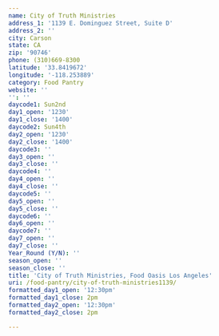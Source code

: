 ```yaml
---
name: City of Truth Ministries
address_1: '1139 E. Dominguez Street, Suite D'
address_2: ''
city: Carson
state: CA
zip: '90746'
phone: (310)669-8300
latitude: '33.8419672'
longitude: '-118.253889'
category: Food Pantry
website: ''
'': ''
daycode1: Sun2nd
day1_open: '1230'
day1_close: '1400'
daycode2: Sun4th
day2_open: '1230'
day2_close: '1400'
daycode3: ''
day3_open: ''
day3_close: ''
daycode4: ''
day4_open: ''
day4_close: ''
daycode5: ''
day5_open: ''
day5_close: ''
daycode6: ''
day6_open: ''
daycode7: ''
day7_open: ''
day7_close: ''
Year_Round (Y/N): ''
season_open: ''
season_close: ''
title: 'City of Truth Ministries, Food Oasis Los Angeles'
uri: /food-pantry/city-of-truth-ministries1139/
formatted_day1_open: '12:30pm'
formatted_day1_close: 2pm
formatted_day2_open: '12:30pm'
formatted_day2_close: 2pm

---
```

